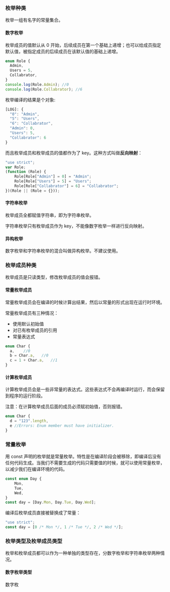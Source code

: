 ### 枚举种类

枚举一组有名字的常量集合。

#### 数字枚举

枚举成员的值默认从 0 开始，后续成员在第一个基础上递增；也可以给成员指定默认值，被指定成员的后续成员在该默认值的基础上递增。

```typescript
enum Role {
  Admin,
  Users = 5,
  Collabrator,
}
console.log(Role.Admin); //0
console.log(Role.Collabrator); //6
```

枚举编译的结果是个对象:

```javascript
[LOG]: {
  "0": "Admin",
  "5": "Users",
  "6": "Collabrator",
  "Admin": 0,
  "Users": 5,
  "Collabrator": 6
} 
```

而且枚举成员和枚举成员的值都作为了 key。这种方式叫做**反向映射**：

```typescript
"use strict";
var Role;
(function (Role) {
    Role[Role["Admin"] = 0] = "Admin";
    Role[Role["Users"] = 5] = "Users";
    Role[Role["Collabrator"] = 6] = "Collabrator";
})(Role || (Role = {}));
```

#### 字符串枚举

枚举成员全都赋值字符串，即为字符串枚举。

字符串枚举只有枚举成员作为 key，不能像数字枚举一样进行反向映射。

#### 异构枚举

数字枚举和字符串枚举的混合叫做异构枚举。不建议使用。

### 枚举成员种类

枚举成员是只读类型，修改枚举成员的值会报错。

#### 常量枚举成员

常量枚举成员会在编译的时候计算出结果，然后以常量的形式出现在运行时环境。

常量枚举成员有三种情况：

- 使用默认初始值
- 对已有枚举成员的引用
- 常量表达式

```typescript
enum Char {
  a,	//0
  b = Char.a,	//0
  c = 1 + Char.a,	//1
}
```

#### 计算枚举成员

计算枚举成员会是一些非常量的表达式。这些表达式不会再编译时运行，而会保留到程序的运行阶段。

注意：在计算枚举成员后面的成员必须赋初始值，否则报错。

```typescript
enum Char {
  d = "123".length,
  e	//Errors: Enum member must have initializer.
}
```

### 常量枚举

用 const 声明的枚举就是常量枚举。特性是在编译阶段会被移除，即编译后没有任何代码生成。当我们不需要生成的代码只需要值的时候，就可以使用常量枚举，以减少我们在编译环境的代码。

```typescript
const enum Day {
	Mon,
	Tue,
	Wed,
}
const day = [Day.Mon, Day.Tue, Day.Wed];
```

编译后枚举成员直接被替换成了常量：

```javascript
"use strict";
const day = [0 /* Mon */, 1 /* Tue */, 2 /* Wed */];
```

### 枚举类型及枚举成员类型

枚举和枚举成员都可以作为一种单独的类型存在，分数字枚举和字符串枚举两种情况。

#### 数字枚举类型

数字枚